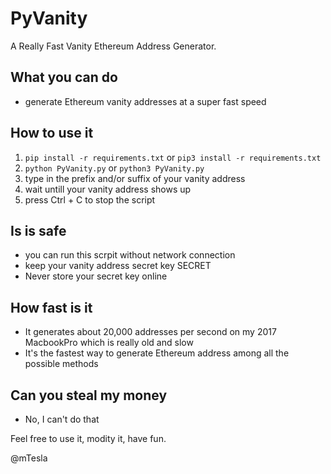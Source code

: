 # PyVanity
 A Really Fast Vanity Ethereum Address Generator.

## What you can do

* generate Ethereum vanity addresses at a super fast speed

## How to use it

1. `pip install -r requirements.txt` or `pip3 install -r requirements.txt`
2. `python PyVanity.py` or `python3 PyVanity.py`
3. type in the prefix and/or suffix of your vanity address
4. wait untill your vanity address shows up
5. press Ctrl + C to stop the script

## Is is safe

* you can run this scrpit without network connection
* keep your vanity address secret key SECRET
* Never store your secret key online

## How fast is it

* It generates about 20,000 addresses per second on my 2017 MacbookPro which is really old and slow
* It's the fastest way to generate Ethereum address among all the possible methods

## Can you steal my money

* No, I can't do that


Feel free to use it, modity it, have fun.

@mTesla
